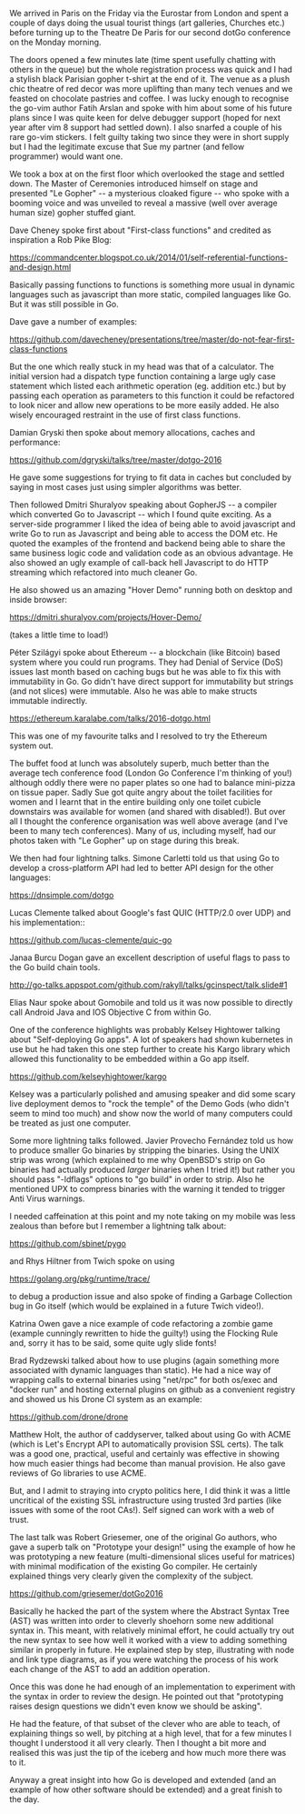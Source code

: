We arrived in Paris on the Friday via the Eurostar from London and spent a
couple of days doing the usual tourist things (art galleries, Churches etc.)
before turning up to the Theatre De Paris for our second dotGo conference on
the Monday morning.

The doors opened a few minutes late (time spent usefully chatting with others
in the queue) but the whole registration process was quick and I had a stylish
black Parisian gopher t-shirt at the end of it. The venue as a plush chic theatre of
red decor was more uplifting than many tech venues and we feasted on chocolate
pastries and coffee.  I was lucky enough to recognise the go-vim author Fatih
Arslan and spoke with him about some of his future plans since I was quite keen
for delve debugger support (hoped for next year after vim 8 support had settled
down). I also snarfed a couple of his rare go-vim stickers. I felt guilty
taking two since they were in short supply but I had the legitimate excuse
that Sue my partner (and fellow programmer) would want one. 

We took a box at on the first floor which overlooked the stage and settled
down.  The Master of Ceremonies introduced himself on stage and presented "Le
Gopher" -- a mysterious cloaked figure -- who spoke with a booming voice and
was unveiled to reveal a massive (well over average human size) gopher stuffed
giant.

Dave Cheney spoke first about "First-class functions" and credited as
inspiration a Rob Pike Blog:

https://commandcenter.blogspot.co.uk/2014/01/self-referential-functions-and-design.html

Basically passing functions to functions is something more usual in dynamic
languages such as javascript than more static, compiled languages like Go. But
it was still possible in Go.

Dave gave a number of examples:

https://github.com/davecheney/presentations/tree/master/do-not-fear-first-class-functions

But the one which really stuck in my head was that of a calculator.  The
initial version had a dispatch type function containing a large ugly case
statement which listed each arithmetic operation (eg. addition etc.) but by
passing each operation as parameters to this function it could be refactored to
look nicer and allow new operations to be more easily added. He also wisely
encouraged restraint in the use of first class functions.

Damian Gryski then spoke about memory allocations, caches and performance:

https://github.com/dgryski/talks/tree/master/dotgo-2016

He gave some suggestions for trying to fit data in caches but concluded
by saying in most cases just using simpler algorithms was better.

Then followed Dmitri Shuralyov speaking about GopherJS -- a compiler which
converted Go to Javascript -- which I found quite exciting. As a server-side
programmer I liked the idea of being able to avoid javascript and write Go to
run as Javascript and being able to access the DOM etc. He quoted the examples
of the frontend and backend being able to share the same business logic code
and validation code as an obvious advantage.  He also showed an ugly example of
call-back hell Javascript to do HTTP streaming which refactored into much
cleaner Go.

He also showed us an amazing "Hover Demo" running both on desktop and inside
browser:

https://dmitri.shuralyov.com/projects/Hover-Demo/

(takes a little time to load!)

Péter Szilágyi spoke about Ethereum -- a blockchain (like Bitcoin) based system
where you could run programs.  They had Denial of Service (DoS) issues last month
based on caching bugs but he was able to fix this with immutability in Go. Go
didn't have direct support for immutability but strings (and not slices) were
immutable.  Also he was able to make structs immutable indirectly.

https://ethereum.karalabe.com/talks/2016-dotgo.html

This was one of my favourite talks and I resolved to try the Ethereum system
out.

The buffet food at lunch was absolutely superb, much better than the average
tech conference food (London Go Conference I'm thinking of you!)  although
oddly there were no paper plates so one had to balance mini-pizza on tissue
paper.  Sadly Sue got quite angry about the toilet facilities for women and I
learnt that in the entire building only one toilet cubicle downstairs was
available for women (and shared with disabled!). But over all I thought the
conference organisation was well above average (and I've been to many tech
conferences).  Many of us, including myself, had our photos taken with "Le
Gopher" up on stage during this break.

We then had four lightning talks. Simone Carletti told us that using
Go to develop a cross-platform API had led to better API design for the other
languages:

https://dnsimple.com/dotgo

Lucas Clemente talked about Google's fast QUIC (HTTP/2.0 over UDP) and his
implementation::

https://github.com/lucas-clemente/quic-go

Janaa Burcu Dogan gave an excellent description of useful flags to pass to the
Go build chain tools.

http://go-talks.appspot.com/github.com/rakyll/talks/gcinspect/talk.slide#1

Elias Naur spoke about Gomobile and told us it was now possible to directly
call Android Java and IOS Objective C from within Go.

One of the conference highlights was probably Kelsey Hightower talking about
"Self-deploying Go apps". A lot of speakers had shown kubernetes in use but he had
taken this one step further to create his Kargo library which allowed this
functionality to be embedded within a Go app itself. 

https://github.com/kelseyhightower/kargo

Kelsey was a particularly polished and amusing speaker and did some scary live
deployment demos to "rock the temple" of the Demo Gods (who didn't seem to mind
too much) and show now the world of many computers could be treated as just one
computer.

Some more lightning talks followed. Javier Provecho Fernández told us how to
produce smaller Go binaries by stripping the binaries.  Using the UNIX strip
was wrong (which explained to me why OpenBSD's strip on Go binaries had
actually produced *larger* binaries when I tried it!) but rather you should 
pass "-ldflags" options to "go build" in order to strip. Also he mentioned UPX to
compress binaries with the warning it tended to trigger Anti Virus warnings.

I needed caffeination at this point and my note taking on my mobile was less
zealous than before but I remember a lightning talk about:

https://github.com/sbinet/pygo

and Rhys Hiltner from Twich spoke on using 

https://golang.org/pkg/runtime/trace/

to debug a production issue and also spoke of finding a Garbage Collection bug
in Go itself (which would be explained in a future Twich video!).

Katrina Owen gave a nice example of code refactoring a zombie game (example
cunningly rewritten to hide the guilty!) using the Flocking Rule and, sorry it
has to be said, some quite ugly slide fonts!

Brad Rydzewski talked about how to use plugins (again something more associated
with dynamic languages than static). He had a nice way of wrapping calls to
external binaries using "net/rpc" for both os/exec and "docker run" and hosting
external plugins on github as a convenient registry and showed us his Drone CI
system as an example:

https://github.com/drone/drone

Matthew Holt, the author of caddyserver, talked about using Go with ACME (which
is Let's Encrypt API to automatically provision SSL certs).  The talk was a
good one, practical, useful and certainly was effective in showing how much
easier things had become than manual provision. He also gave reviews of
Go libraries to use ACME.

But, and I admit to straying into crypto politics here,  I did think it was a
little uncritical of the existing SSL infrastructure using trusted 3rd parties
(like issues with some of the root CAs!). Self signed can work with a web 
of trust.

The last talk was Robert Griesemer, one of the original Go authors, who gave a
superb talk on "Prototype your design!" using the example of how he was
prototyping a new feature (multi-dimensional slices useful for matrices) with
minimal modification of the existing Go compiler.  He certainly explained
things very clearly given the complexity of the subject. 

https://github.com/griesemer/dotGo2016

Basically he hacked the part of the system where the Abstract Syntax Tree (AST)
was written into order to cleverly shoehorn some new additional syntax in.
This meant, with relatively minimal effort, he could actually try out the new
syntax to see how well it worked with a view to adding something similar in
properly in future. He explained step by step, illustrating with node and link
type diagrams, as if you were watching the process of his work each change of
the AST to add an addition operation.

Once this was done he had enough of an implementation to experiment with the syntax
in order to review the design. He pointed out that "prototyping raises design
questions we didn't even know we should be asking".

He had the feature, of that subset of the clever who are able to teach, of
explaining things so well, by pitching at a high level, that for a few minutes
I thought I understood it all very clearly. Then I thought a bit more and
realised this was just the tip of the iceberg and how much more there was to it.

Anyway a great insight into how Go is developed and extended (and an example of
how other software should be extended) and a great finish to the day.
